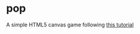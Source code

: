 # pop
A simple HTML5 canvas game following [this tutorial](http://www.smashingmagazine.com/2012/10/design-your-own-mobile-game/)
